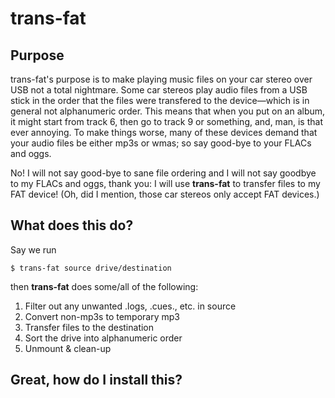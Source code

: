 # trans-fat

## Purpose
trans-fat's purpose is to make playing music files on your car stereo over USB not a total nightmare. Some car stereos play audio files from a USB stick in the order that the files were transfered to the device—which is in general not alphanumeric order. This means that when you put on an album, it might start from track 6, then go to track 9 or something, and, man, is that ever annoying. To make things worse, many of these devices demand that your audio files be either mp3s or wmas; so say good-bye to your FLACs and oggs.

No! I will not say good-bye to sane file ordering and I will not say goodbye to my FLACs and oggs, thank you: I will use <strong>trans-fat</strong> to transfer files to my FAT device! (Oh, did I mention, those car stereos only accept FAT devices.)

## What does this do?

Say we run

```
$ trans-fat source drive/destination
```

then <strong>trans-fat</strong> does some/all of the following:

1. Filter out any unwanted .logs, .cues., etc. in source
2. Convert non-mp3s to temporary mp3
3. Transfer files to the destination
4. Sort the drive into alphanumeric order
5. Unmount & clean-up

## Great, how do I install this?
